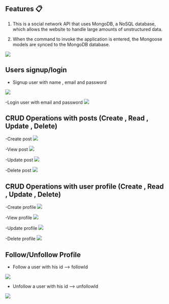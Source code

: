 ## Features 📋

1. This is a social network API that uses MongoDB, a NoSQL database, which allows the website to handle large amounts of unstructured data.

2. When the command to invoke the application is entered, the Mongoose models are synced to the MongoDB database.

<img src="/public/Assets/mongodb_database.png">


## Users signup/login

- Signup user with name , email and password
<img src="/public/Assets/signup_user.png">

-Login user with email and password
<img src="/public/Assets/login_user.png">

## CRUD Operations with posts (Create , Read , Update , Delete)

-Create post
<img src="/public/Assets/create_post.png">

-View post
<img src="/public/Assets/view_posts.png">

-Update post
<img src="/public/Assets/update_post.png">

-Delete post
<img src="/public/Assets/delete_posts.png">


## CRUD Operations with user profile (Create , Read , Update , Delete)

-Create profile
<img src="/public/Assets/add_profile.png">

-View profile
<img src="/public/Assets/view_profile.png">

-Update profile
<img src="/public/Assets/update_profile.png">

-Delete profile
<img src="/public/Assets/delete_profile.png">

## Follow/Unfollow Profile

- Follow a user with his id --> followId
<img src="/public/Assets/follow_user.png">

- Unfollow a user with his id --> unfollowId
<img src="/public/Assets/unfollow_user.png">
